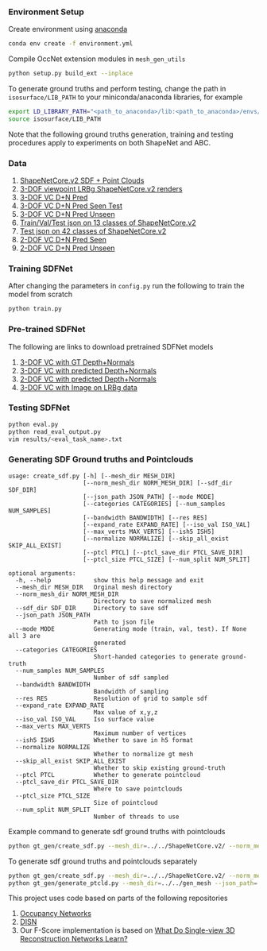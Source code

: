### Environment Setup
Create environment using [anaconda](https://docs.conda.io/projects/conda/en/latest/user-guide/install/)
```bash
conda env create -f environment.yml
```
Compile OccNet extension modules in `mesh_gen_utils`
```bash
python setup.py build_ext --inplace
```
To generate ground truths and perform testing, change the path in `isosurface/LIB_PATH` to your miniconda/anaconda libraries, for example
```bash
export LD_LIBRARY_PATH="<path_to_anaconda>/lib:<path_to_anaconda>/envs/sdf_net/lib:./isosurface:$LD_LIBRARY_PATH" 
source isosurface/LIB_PATH
```
Note that the following ground truths generation, training and testing procedures apply to experiments on both ShapeNet and ABC.
### Data
1. [ShapeNetCore.v2 SDF + Point Clouds](https://www.dropbox.com/s/75lxxtmxkdr1be9/ShapeNet55_sdf.tar)
1. [3-DOF viewpoint LRBg ShapeNetCore.v2 renders](https://www.dropbox.com/s/yw03ohg04834vvv/ShapeNet55_3DOF-VC_LRBg.tar)
1. [3-DOF VC D+N Pred](https://www.dropbox.com/s/qz227pr2vbrzu9l/ShapeNet55_HVC_LR_PRED.tar)
1. [3-DOF VC D+N Pred Seen Test](https://www.dropbox.com/s/fscakvixba2kixt/ShapeNet55_HVC_LR_PRED_SEEN_TEST.tar)
1. [3-DOF VC D+N Pred Unseen](https://www.dropbox.com/s/sue8zzqppl2fuwm/ShapeNet55_HVC_LR_PRED_UNSEEN.tar)
1. [Train/Val/Test json on 13 classes of ShapeNetCore.v2](https://www.dropbox.com/s/7shqu6krvs9x1ib/data_split.json)
1. [Test json on 42 classes of ShapeNetCore.v2](https://www.dropbox.com/s/2tuuhqrtw0vz6bd/data_13_42_split_unseen.json)
1. [2-DOF VC D+N Pred Seen](https://www.dropbox.com/s/cvsv08j6iv6b8n3/ShapeNet55_2DOF_VC_PRED_SEEN.tar)
1. [2-DOF VC D+N Pred Unseen](https://www.dropbox.com/s/cwieg8qb8od8coo/ShapeNet55_2DOF_VC_PRED_UNSEEN.tar)
### Training SDFNet
After changing the parameters in `config.py` run the following to train the model from scratch
```bash
python train.py
```
### Pre-trained SDFNet
The following are links to download pretrained SDFNet models
1. [3-DOF VC with GT Depth+Normals](https://www.dropbox.com/s/p6pxqyxk1p5gp8f/best_model_gt_dn_3DOF.pth.tar)
2. [3-DOF VC with predicted Depth+Normals](https://www.dropbox.com/s/uavq47qt80ltbyq/best_model_pred_dn_3DOF.pth.tar)
3. [2-DOF VC with predicted Depth+Normals](https://www.dropbox.com/s/x8drovd6qy5tbko/best_model_pred_dn_2DOF.pth.tar)
4. [3-DOF VC with Image on LRBg data](https://www.dropbox.com/s/6yhmbwa6stcj1hx/best_model_img_3DOF.pth.tar)
### Testing SDFNet
```bash
python eval.py
python read_eval_output.py
vim results/<eval_task_name>.txt
```
### Generating SDF Ground truths and Pointclouds
```
usage: create_sdf.py [-h] [--mesh_dir MESH_DIR]
                     [--norm_mesh_dir NORM_MESH_DIR] [--sdf_dir SDF_DIR]
                     [--json_path JSON_PATH] [--mode MODE]
                     [--categories CATEGORIES] [--num_samples NUM_SAMPLES]
                     [--bandwidth BANDWIDTH] [--res RES]
                     [--expand_rate EXPAND_RATE] [--iso_val ISO_VAL]
                     [--max_verts MAX_VERTS] [--ish5 ISH5]
                     [--normalize NORMALIZE] [--skip_all_exist SKIP_ALL_EXIST]
                     [--ptcl PTCL] [--ptcl_save_dir PTCL_SAVE_DIR]
                     [--ptcl_size PTCL_SIZE] [--num_split NUM_SPLIT]

optional arguments:
  -h, --help            show this help message and exit
  --mesh_dir MESH_DIR   Orginal mesh directory
  --norm_mesh_dir NORM_MESH_DIR
                        Directory to save normalized mesh
  --sdf_dir SDF_DIR     Directory to save sdf
  --json_path JSON_PATH
                        Path to json file
  --mode MODE           Generating mode (train, val, test). If None all 3 are
                        generated
  --categories CATEGORIES
                        Short-handed categories to generate ground-truth
  --num_samples NUM_SAMPLES
                        Number of sdf sampled
  --bandwidth BANDWIDTH
                        Bandwidth of sampling
  --res RES             Resolution of grid to sample sdf
  --expand_rate EXPAND_RATE
                        Max value of x,y,z
  --iso_val ISO_VAL     Iso surface value
  --max_verts MAX_VERTS
                        Maximum number of vertices
  --ish5 ISH5           Whether to save in h5 format
  --normalize NORMALIZE
                        Whether to normalize gt mesh
  --skip_all_exist SKIP_ALL_EXIST
                        Whether to skip existing ground-truth
  --ptcl PTCL           Whether to generate pointcloud
  --ptcl_save_dir PTCL_SAVE_DIR
                        Where to save pointclouds
  --ptcl_size PTCL_SIZE
                        Size of pointcloud
  --num_split NUM_SPLIT
                        Number of threads to use
```
Example command to generate sdf ground truths with pointclouds
```bash
python gt_gen/create_sdf.py --mesh_dir=../../ShapeNetCore.v2/ --norm_mesh_dir=../../gen_mesh --sdf_dir=../../gen_sdf --json_path=../../data.json --mode=test --ptcl_save_dir=../../gen_ptcl
```
To generate sdf ground truths and pointclouds separately
```bash
python gt_gen/create_sdf.py --mesh_dir=../../ShapeNetCore.v2/ --norm_mesh_dir=../../gen_mesh --sdf_dir=../../gen_sdf --json_path=../../data.json --mode=test --ptcl=False
python gt_gen/generate_ptcld.py --mesh_dir=../../gen_mesh --json_path=../../data.json --save_dir=../../gen_ptcl
```
This project uses code based on parts of the following repositories

1. [Occupancy Networks](https://github.com/autonomousvision/occupancy_networks)
2. [DISN](https://github.com/Xharlie/DISN)
3. Our F-Score implementation is based on [What Do Single-view 3D Reconstruction Networks Learn?](https://github.com/lmb-freiburg/what3d)
